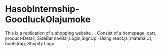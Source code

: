 # HasobInternship-GoodluckOlajumoke

This is a replication of a shopping website ...
Consist of a homepage, cart, product-Detail, SideBar,navBar,Login,SignUp
-Using react.js, materialUI, bootstrap, Shopify Logo

